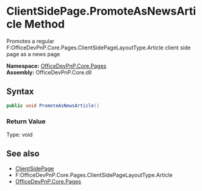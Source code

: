 # ClientSidePage.PromoteAsNewsArticle Method  
 Promotes a regular F:OfficeDevPnP.Core.Pages.ClientSidePageLayoutType.Article client side page as a news page   

**Namespace:** [OfficeDevPnP.Core.Pages](OfficeDevPnP.Core.Pages.md)  
**Assembly:** OfficeDevPnP.Core.dll  
## Syntax
```C#
public void PromoteAsNewsArticle()
```
### Return Value
Type: void  

## See also
- [ClientSidePage](OfficeDevPnP.Core.Pages.ClientSidePage.md) 
- F:OfficeDevPnP.Core.Pages.ClientSidePageLayoutType.Article
- [OfficeDevPnP.Core.Pages](OfficeDevPnP.Core.Pages.md) 
